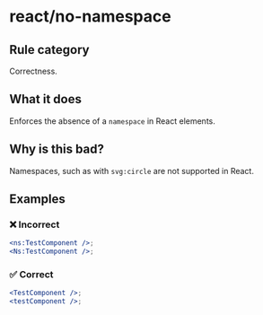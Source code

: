 # react/no-namespace

## Rule category

Correctness.

## What it does

Enforces the absence of a `namespace` in React elements.

## Why is this bad?

Namespaces, such as with `svg:circle` are not supported in React.

## Examples

### ❌ Incorrect

```jsx
<ns:TestComponent />;
<Ns:TestComponent />;
```

### ✅ Correct

```jsx
<TestComponent />;
<testComponent />;
```
